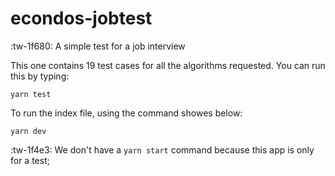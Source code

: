 # econdos-jobtest
:tw-1f680: A simple test for a job interview

This one contains 19 test cases for all the algorithms requested. You can run this by typing:

`yarn test`

To run the index file, using the command showes below:

`yarn dev`

:tw-1f4e3: We don't have a `yarn start`  command because this app is only for a test;
